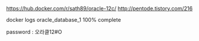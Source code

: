 https://hub.docker.com/r/sath89/oracle-12c/
http://pentode.tistory.com/216

docker logs oracle_database_1
100% complete


password : 오라클12#O